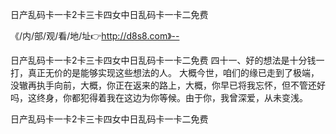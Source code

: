日产乱码卡一卡2卡三卡四女中日乱码卡一卡二免费

《/内/部/观/看/地/址👉http://d8s8.com》--

日产乱码卡一卡2卡三卡四女中日乱码卡一卡二免费	四十一、好的想法是十分钱一打，真正无价的是能够实现这些想法的人。
大概今世，咱们的缘已走到了极端，没辙再执手向前，大概，你正在返来的路上，大概，你早已将我忘怀，但不管还好吗，这终身，你都犯得着我在这边为你等候。由于你，我曾深爱，从未变浅。





日产乱码卡一卡2卡三卡四女中日乱码卡一卡二免费
